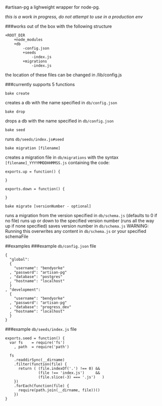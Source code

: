 #artisan-pg
a lighweight wrapper for node-pg.   

_this is a work in progress, do not attempt to use in a production env_

###works out of the box with the following structure
```
+ROOT_DIR
    +node_modules
    +db
        -config.json
        +seeds
            -index.js
        +migrations
            -index.js
```
the location of these files can be changed in /lib/config.js

###currently supports 5 functions

```
bake create
```
creates a db with the name specified in `db/config.json`
```
bake drop
```
drops a db with the name specified in `db/config.json`
```
bake seed
```
runs `db/seeds/index.js#seed`
```
bake migration [filename]
```
creates a migration file in `db/migrations` with the syntax `[filename]_YYYYMMDDHHMMSS.js` containing the code:
```
exports.up = function() {

}

exports.down = function() {

}
```
```
bake migrate [versionNumber - optional]
```
runs a migration from the version specified in `db/schema.js` (defaults to 0 if no file)
runs up or down to the specified version number (runs all the way up if none specified)
saves version number in `db/schema.js`
WARNING: Running this overwrites any content in `db/schema.js` or your specified schemaFile


##examples
###example `db/config.json` file
```
{
  "global": 
  {
    "username": "bendyorke"
  , "password": "artisan-pg"
  , "database": "postgres"
  , "hostname": "localhost"
  }
, "development":
  {
    "username": "bendyorke"
  , "password": "artisan-pg"
  , "database": "progress_dev"
  , "hostname": "localhost"
  }  
}

```
###example `db/seeds/index.js` file
```
exports.seed = function() {
  var fs    = require('fs')
    , path  = require('path')

  fs
    .readdirSync(__dirname)
    .filter(function(file) {
      return ( (file.indexOf('.') !== 0) && 
               (file !== 'index.js')     &&
               (file.slice(-3) === '.js')   )
    })
    .forEach(function(file) {
      require(path.join(__dirname, file))()
    })
}
```
